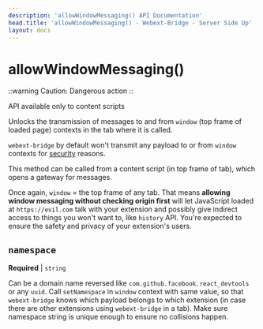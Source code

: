 ```yaml
---
description: 'allowWindowMessaging() API Documentation'
head.title: 'allowWindowMessaging() - Webext-Bridge - Server Side Up'
layout: docs
---
```


# allowWindowMessaging()

::warning
Caution: Dangerous action
::

API available only to content scripts

Unlocks the transmission of messages to and from `window` (top frame of loaded page) contexts in the tab where it is called.

`webext-bridge` by default won't transmit any payload to or from `window` contexts for [security](/docs/guide/security) reasons.

This method can be called from a content script (in top frame of tab), which opens a gateway for messages.

Once again, `window` = the top frame of any tab. That means **allowing window messaging without checking origin first** will let JavaScript loaded at `https://evil.com` talk with your extension and possibly give indirect access to things you won't want to, like `history` API. You're expected to ensure the safety and privacy of your extension's users.

## `namespace`

**Required** | `string`

Can be a domain name reversed like `com.github.facebook.react_devtools` or any `uuid`. Call `setNamespace` in `window` context with same value, so that `webext-bridge` knows which payload belongs to which extension (in case there are other extensions using `webext-bridge` in a tab). Make sure namespace string is unique enough to ensure no collisions happen.